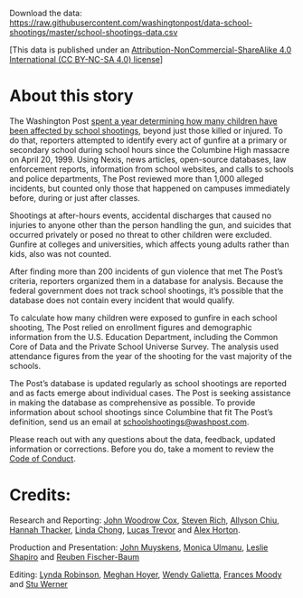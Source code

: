 Download the data: https://raw.githubusercontent.com/washingtonpost/data-school-shootings/master/school-shootings-data.csv

[This data is published under an [Attribution-NonCommercial-ShareAlike 4.0 International (CC BY-NC-SA 4.0) license](https://creativecommons.org/licenses/by-nc-sa/4.0/)]

# About this story

The Washington Post [spent a year determining how many children have been affected by school shootings](https://www.washingtonpost.com/graphics/2018/local/school-shootings-database/), beyond just those killed or injured. To do that, reporters attempted to identify every act of gunfire at a primary or secondary school during school hours since the Columbine High massacre on April 20, 1999. Using Nexis, news articles, open-source databases, law enforcement reports, information from school websites, and calls to schools and police departments, The Post reviewed more than 1,000 alleged incidents, but counted only those that happened on campuses immediately before, during or just after classes.

Shootings at after-hours events, accidental discharges that caused no injuries to anyone other than the person handling the gun, and suicides that occurred privately or posed no threat to other children were excluded. Gunfire at colleges and universities, which affects young adults rather than kids, also was not counted.

After finding more than 200 incidents of gun violence that met The Post’s criteria, reporters organized them in a database for analysis. Because the federal government does not track school shootings, it’s possible that the database does not contain every incident that would qualify.

To calculate how many children were exposed to gunfire in each school shooting, The Post relied on enrollment figures and demographic information from the U.S. Education Department, including the Common Core of Data and the Private School Universe Survey. The analysis used attendance figures from the year of the shooting for the vast majority of the schools. 

The Post’s database is updated regularly as school shootings are reported and as facts emerge about individual cases. The Post is seeking assistance in making the database as comprehensive as possible. To provide information about school shootings since Columbine that fit The Post’s definition, send us an email at schoolshootings@washpost.com.

Please reach out with any questions about the data, feedback, updated information or corrections. Before you do, take a moment to review the [Code of Conduct](https://github.com/washingtonpost/data-school-shootings/blob/master/CODE_OF_CONDUCT.md).

# Credits:

Research and Reporting: [John Woodrow Cox](https://www.washingtonpost.com/people/john-woodrow-cox/), [Steven Rich](https://www.washingtonpost.com/people/steven-rich/), [Allyson Chiu](https://www.washingtonpost.com/people/allyson-chiu/), [Hannah Thacker](https://www.washingtonpost.com/people/hannah-thacker/), [Linda Chong](https://www.washingtonpost.com/people/linda-chong/), [Lucas Trevor](https://www.washingtonpost.com/people/lucas-trevor/) and [Alex Horton](https://www.washingtonpost.com/people/alex-horton/).

Production and Presentation: [John Muyskens](https://www.washingtonpost.com/people/john-muyskens/), [Monica Ulmanu](https://www.washingtonpost.com/people/monica-ulmanu/), [Leslie Shapiro](https://www.washingtonpost.com/people/leslie-shapiro/) and [Reuben Fischer-Baum](https://www.washingtonpost.com/people/reuben-fischer-baum/)

Editing: [Lynda Robinson](https://www.washingtonpost.com/people/lynda-robinson/), [Meghan Hoyer](https://www.washingtonpost.com/people/meghan-hoyer/), [Wendy Galietta](https://www.washingtonpost.com/people/wendy-galietta/), [Frances Moody](https://www.washingtonpost.com/people/frances-moody/) and [Stu Werner](https://www.washingtonpost.com/people/stu-werner/)
